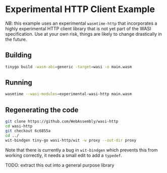 # Experimental HTTP Client Example
*NB*: this example uses an experimental `wasmtime-http` that incorporates a highly
experimental HTTP client library that is not yet part of the WASI specification.
Use at your own risk, things are likely to change drastically in the future.

## Building
```sh
tinygo build -wasm-abi=generic -target=wasi -o main.wasm
```

## Running
```sh
wasmtime --wasi-modules=experimental-wasi-http main.wasm
```

## Regenerating the code 
```sh
git clone https://github.com/WebAssembly/wasi-http
cd wasi-http
git checkout 6c6855a
cd ../
wit-bindgen tiny-go wasi-http/wit -w proxy --out-dir proxy
```

Note that there is currently a bug in `wit-bindgen` which prevents this from working
correctly, it needs a small edit to add a `typedef`.

TODO: extract this out into a general purpose library

